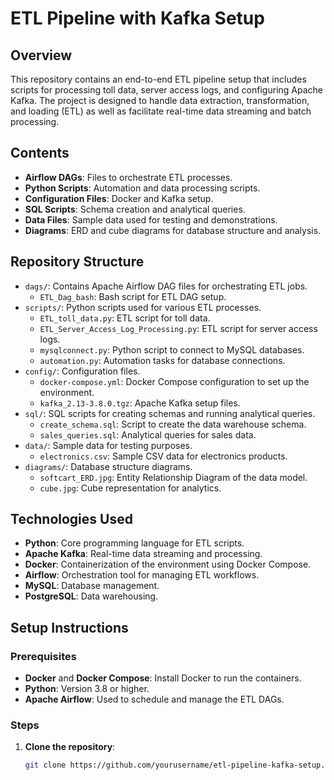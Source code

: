 # ETL Pipeline with Kafka Setup

## Overview
This repository contains an end-to-end ETL pipeline setup that includes scripts for processing toll data, server access logs, and configuring Apache Kafka. The project is designed to handle data extraction, transformation, and loading (ETL) as well as facilitate real-time data streaming and batch processing.

## Contents
- **Airflow DAGs**: Files to orchestrate ETL processes.
- **Python Scripts**: Automation and data processing scripts.
- **Configuration Files**: Docker and Kafka setup.
- **SQL Scripts**: Schema creation and analytical queries.
- **Data Files**: Sample data used for testing and demonstrations.
- **Diagrams**: ERD and cube diagrams for database structure and analysis.

## Repository Structure
- `dags/`: Contains Apache Airflow DAG files for orchestrating ETL jobs.
  - `ETL_Dag_bash`: Bash script for ETL DAG setup.
- `scripts/`: Python scripts used for various ETL processes.
  - `ETL_toll_data.py`: ETL script for toll data.
  - `ETL_Server_Access_Log_Processing.py`: ETL script for server access logs.
  - `mysqlconnect.py`: Python script to connect to MySQL databases.
  - `automation.py`: Automation tasks for database connections.
- `config/`: Configuration files.
  - `docker-compose.yml`: Docker Compose configuration to set up the environment.
  - `kafka_2.13-3.8.0.tgz`: Apache Kafka setup files.
- `sql/`: SQL scripts for creating schemas and running analytical queries.
  - `create_schema.sql`: Script to create the data warehouse schema.
  - `sales_queries.sql`: Analytical queries for sales data.
- `data/`: Sample data for testing purposes.
  - `electronics.csv`: Sample CSV data for electronics products.
- `diagrams/`: Database structure diagrams.
  - `softcart_ERD.jpg`: Entity Relationship Diagram of the data model.
  - `cube.jpg`: Cube representation for analytics.

## Technologies Used
- **Python**: Core programming language for ETL scripts.
- **Apache Kafka**: Real-time data streaming and processing.
- **Docker**: Containerization of the environment using Docker Compose.
- **Airflow**: Orchestration tool for managing ETL workflows.
- **MySQL**: Database management.
- **PostgreSQL**: Data warehousing.

## Setup Instructions

### Prerequisites
- **Docker** and **Docker Compose**: Install Docker to run the containers.
- **Python**: Version 3.8 or higher.
- **Apache Airflow**: Used to schedule and manage the ETL DAGs.

### Steps
1. **Clone the repository**:
   ```sh
   git clone https://github.com/yourusername/etl-pipeline-kafka-setup.git
